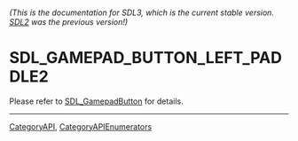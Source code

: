 ###### (This is the documentation for SDL3, which is the current stable version. [SDL2](https://wiki.libsdl.org/SDL2/) was the previous version!)
# SDL_GAMEPAD_BUTTON_LEFT_PADDLE2

Please refer to [SDL_GamepadButton](SDL_GamepadButton) for details.

----
[CategoryAPI](CategoryAPI), [CategoryAPIEnumerators](CategoryAPIEnumerators)

